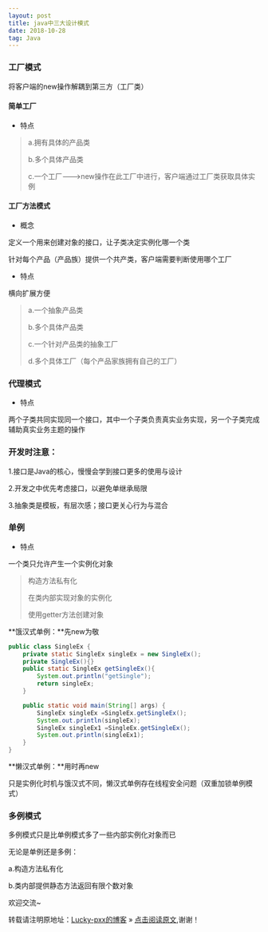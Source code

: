 ```yaml
---
layout: post
title: java中三大设计模式
date: 2018-10-28
tag: Java
--- 
```

### 工厂模式

将客户端的new操作解耦到第三方（工厂类）

#### 简单工厂

- 特点

> a.拥有具体的产品类
>
> b.多个具体产品类
>
> c.一个工厂--->new操作在此工厂中进行，客户端通过工厂类获取具体实例

#### 工厂方法模式

- 概念

定义一个用来创建对象的接口，让子类决定实例化哪一个类

针对每个产品（产品族）提供一个共产类，客户端需要判断使用哪个工厂

- 特点

横向扩展方便

> a.一个抽象产品类
>
> b.多个具体产品类
>
> c.一个针对产品类的抽象工厂
>
> d.多个具体工厂（每个产品家族拥有自己的工厂）

### 代理模式

- 特点

两个子类共同实现同一个接口，其中一个子类负责真实业务实现，另一个子类完成辅助真实业务主题的操作

### 开发时注意：

1.接口是Java的核心，慢慢会学到接口更多的使用与设计

2.开发之中优先考虑接口，以避免单继承局限

3.抽象类是模板，有层次感；接口更关心行为与混合

### 单例

- 特点

一个类只允许产生一个实例化对象

>构造方法私有化
>
>在类内部实现对象的实例化
>
>使用getter方法创建对象

**饿汉式单例：**先new为敬

```java
public class SingleEx {
    private static SingleEx singleEx = new SingleEx();
    private SingleEx(){}
    public static SingleEx getSingleEx(){
        System.out.println("getSingle");
        return singleEx;
    }

    public static void main(String[] args) {
        SingleEx singleEx =SingleEx.getSingleEx();
        System.out.println(singleEx);
        SingleEx singleEx1 =SingleEx.getSingleEx();
        System.out.println(singleEx1);
    }
}
```



**懒汉式单例：**用时再new

只是实例化时机与饿汉式不同，懒汉式单例存在线程安全问题（双重加锁单例模式）

### 多例模式

多例模式只是比单例模式多了一些内部实例化对象而已

无论是单例还是多例：

a.构造方法私有化

b.类内部提供静态方法返回有限个数对象



欢迎交流~

转载请注明原地址：[Lucky-pxx的博客](http://www.bingoxin.top) » [点击阅读原文](http://www.bingoxin.top/2018/10/java%E4%B8%AD%E4%B8%89%E5%A4%A7%E8%AE%BE%E8%AE%A1%E6%A8%A1%E5%BC%8F/),谢谢！
